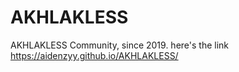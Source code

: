 # AKHLAKLESS
AKHLAKLESS Community, since 2019.
here's the link https://aidenzyy.github.io/AKHLAKLESS/
